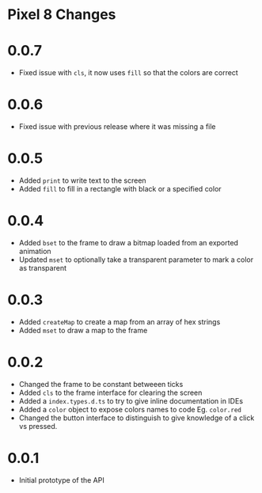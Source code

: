 # Pixel 8 Changes

# 0.0.7

- Fixed issue with `cls`, it now uses `fill` so that the colors are correct

# 0.0.6

- Fixed issue with previous release where it was missing a file

# 0.0.5

- Added `print` to write text to the screen
- Added `fill` to fill in a rectangle with black or a specified color

# 0.0.4

- Added `bset` to the frame to draw a bitmap loaded from an exported animation
- Updated `mset` to optionally take a transparent parameter to mark a color as transparent

# 0.0.3

- Added `createMap` to create a map from an array of hex strings
- Added `mset` to draw a map to the frame

# 0.0.2

- Changed the frame to be constant betweeen ticks
- Added `cls` to the frame interface for clearing the screen
- Added a `index.types.d.ts` to try to give inline documentation in IDEs
- Added a `color` object to expose colors names to code Eg. `color.red`
- Changed the button interface to distinguish to give knowledge of a click vs pressed.

# 0.0.1

- Initial prototype of the API
